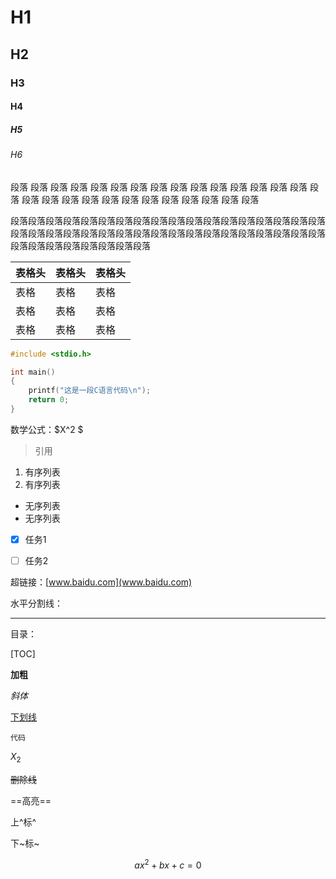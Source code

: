 # H1

## H2

### H3

#### H4

##### H5

###### H6

段落  段落  段落  段落  段落  段落  段落  段落  段落  段落  段落  段落  段落  段落  段落  段落  段落  段落  段落  段落  段落  段落  段落  段落  段落  段落  段落  段落  

段落段落段落段落段落段落段落段落段落段落段落段落段落段落段落段落段落段落段落段落段落段落段落段落段落段落段落段落段落段落段落段落段落段落段落段落段落段落段落段落段落段落段落段落



| 表格头 | 表格头 | 表格头 |
| ------ | ------ | ------ |
| 表格   | 表格   | 表格   |
| 表格   | 表格   | 表格   |
| 表格   | 表格   | 表格   |



```c
#include <stdio.h>

int main()
{
    printf("这是一段C语言代码\n");
    return 0;
}

```



数学公式：$X^2 $



> 引用



1. 有序列表
2. 有序列表



- 无序列表
- 无序列表



- [x] 任务1
- [ ] 任务2



超链接：[www.baidu.com](www.baidu.com)

[C盘 链接引用 ]: C:\

[^脚注 ]: 这是一个脚注

 

水平分割线：

------



目录：

[TOC]

**加粗**

*斜体*

<u>下划线</u>

`代码`

$X_2$

~~删除线~~

==高亮==

上^标^

下~标~

<!--注释-->

$$
ax^2+bx+c=0
$$



